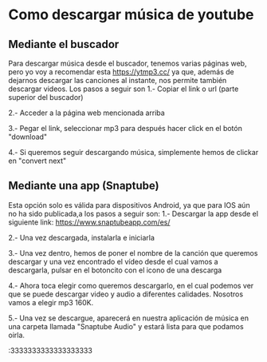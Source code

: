 # Como descargar música de youtube 

## Mediante el buscador 

Para descargar música desde el buscador, tenemos varias páginas web, pero yo voy a recomendar esta https://ytmp3.cc/ ya que, además de dejarnos descargar las canciones al instante, nos permite también descargar videos. 
Los pasos a seguir son 
1.- Copiar el link o url (parte superior del buscador) 

2.- Acceder a la página web mencionada arriba

3.- Pegar el link, seleccionar mp3 para después hacer click en el botón "download" 

4.- Si queremos seguir descargando música, simplemente hemos de clickar en "convert next"

## Mediante una app (Snaptube) 

Esta opción solo es válida para dispositivos Android, ya que para IOS aún no ha sido publicada,a los pasos a seguir son: 
1.- Descargar la app desde el siguiente link: https://www.snaptubeapp.com/es/

2.- Una vez descargada, instalarla e iniciarla

3.- Una vez dentro, hemos de poner el nombre de la canción que queremos descargar y una vez encontrado el vídeo desde el cual vamos a descargarla, pulsar en el botoncito con el icono de una descarga

4.- Ahora toca elegir como queremos descargarlo, en el cual podemos ver que se puede descargar video y audio a diferentes calidades. Nosotros vamos a elegir mp3 160K. 

5.- Una vez se descargue, aparecerá en nuestra aplicación de música en una carpeta llamada "Snaptube Audio" y estará lista para que podamos oirla. 


:3333333333333333333
